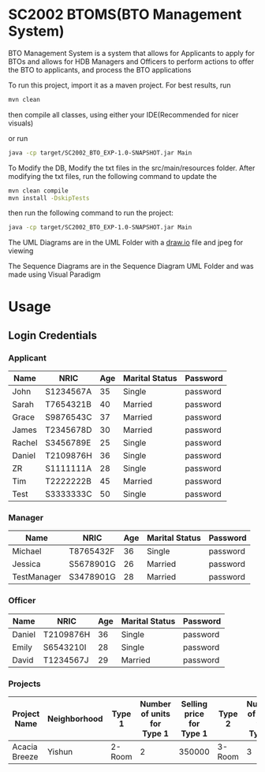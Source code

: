 # SC2002 BTOMS(BTO Management System)

BTO Management System is a system that allows for Applicants to apply for BTOs and allows for HDB Managers and Officers to perform actions to offer the BTO to applicants, and process the BTO applications

To run this project, import it as a maven project. For best results, run 

```bash
mvn clean 
```

then compile all classes, using either your IDE(Recommended for nicer visuals)

or run

```bash
java -cp target/SC2002_BTO_EXP-1.0-SNAPSHOT.jar Main
```

To Modify the DB, Modify the txt files in the src/main/resources folder.
After modifying the txt files, run the following command to update the

```bash
mvn clean compile
mvn install -DskipTests
```

then run the following command to run the project:

```bash
java -cp target/SC2002_BTO_EXP-1.0-SNAPSHOT.jar Main
```

The UML Diagrams are in the UML Folder with a [draw.io](http://draw.io) file and jpeg for viewing

The Sequence Diagrams are in the Sequence Diagram UML Folder and was made using Visual Paradigm

# Usage

## **Login Credentials**

### Applicant

| Name | NRIC | Age | Marital Status | Password |
| --- | --- | --- | --- | --- |
| John | S1234567A | 35 | Single | password |
| Sarah | T7654321B | 40 | Married | password |
| Grace | S9876543C | 37 | Married | password |
| James | T2345678D | 30 | Married | password |
| Rachel | S3456789E | 25 | Single | password |
| Daniel | T2109876H | 36 | Single | password |
| ZR | S1111111A | 28 | Single | password |
| Tim | T2222222B | 45 | Married | password |
| Test | S3333333C | 50 | Single | password |

### Manager

| Name | NRIC | Age | Marital Status | Password |
| --- | --- | --- | --- | --- |
| Michael | T8765432F | 36 | Single | password |
| Jessica | S5678901G | 26 | Married | password |
| TestManager | S3478901G | 28 | Married | password |

### Officer

| Name | NRIC | Age | Marital Status | Password |
| --- | --- | --- | --- | --- |
| Daniel | T2109876H | 36 | Single | password |
| Emily | S6543210I | 28 | Single | password |
| David | T1234567J | 29 | Married | password |

### Projects

| Project Name | Neighborhood | Type 1 | Number of units for Type 1 | Selling price for Type 1 | Type 2 | Number of units for Type 2 | Selling price for Type 2 | Application opening date | Application closing date | Manager | Officer Slot | Officer | Visibility |
| --- | --- | --- | --- | --- | --- | --- | --- | --- | --- | --- | --- | --- | --- |
| Acacia Breeze | Yishun | 2-Room | 2 | 350000 | 3-Room | 3 | 450000 | 15/2/2025 | 20/3/2025 | Jessica | 3 | Daniel,Emily | true |